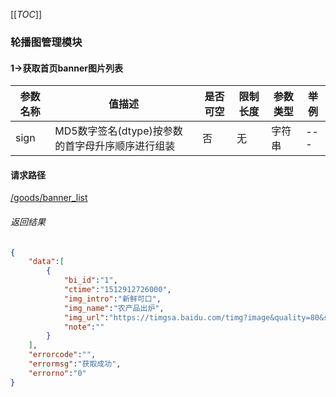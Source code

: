 [[_TOC_]]
### 轮播图管理模块
#### 1->获取首页banner图片列表
|参数名称|值描述|是否可空|限制长度|参数类型|举例|
|--------|-----|----|--------|-------|-----|
| sign| MD5数字签名(dtype)按参数的首字母升序顺序进行组装| 否| 无 |字符串|---|
#### 请求路径
[/goods/banner_list](/goods/banner_list)
###### 返回结果
```json
{
	"data":[
		{
			"bi_id":"1",
			"ctime":"1512912726000",
			"img_intro":"新鲜可口",
			"img_name":"农产品出炉",
			"img_url":"https://timgsa.baidu.com/timg?image&quality=80&size=b9999_10000&sec=1512922780792&di=a28c3b52b6f65505a23e37dc56db31cf&imgtype=0&src=http%3A%2F%2Fe.hiphotos.baidu.com%2Fimage%2Fpic%2Fitem%2F83025aafa40",
			"note":""
		}
	],
	"errorcode":"",
	"errormsg":"获取成功",
	"errorno":"0"
}

```
